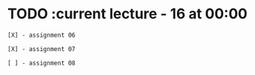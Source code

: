 # TODO      :current lecture - 16 at 00:00

    [X] - assignment 06

    [X] - assignment 07

    [ ] - assignment 08
